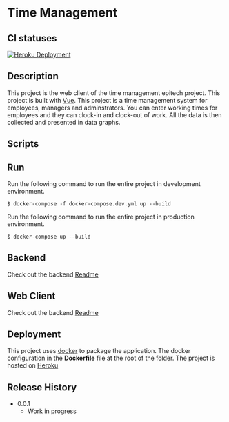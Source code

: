 # Time Management

## CI statuses

[![Heroku Deployment](https://github.com/malusiTowo/TimeManager-epitech/workflows/heroku-deployment/badge.svg)](https://github.com/malusiTowo/TimeManager-epitech/actions)

## Description

This project is the web client of the time management epitech project. This project is built with [Vue](https://vuejs.org/). This project is a time management system for employees, managers and adminstrators. You can enter working times for employees and they can clock-in and clock-out of work. All the data is then collected and presented in data graphs.


## Scripts

## Run

Run the following command to run the entire project in development environment.

```
$ docker-compose -f docker-compose.dev.yml up --build
```

Run the following command to run the entire project in production environment.

```
$ docker-compose up --build
```

## Backend

Check out the backend [Readme](server/readme.md)

## Web Client

Check out the backend [Readme](client/readme.md)


## Deployment

This project uses [docker](https://docs.docker.com/) to package the application. The docker configuration in the **Dockerfile** file at the root of the folder.
The project is hosted on [Heroku](https://www.heroku.com)



## Release History

- 0.0.1
  - Work in progress
